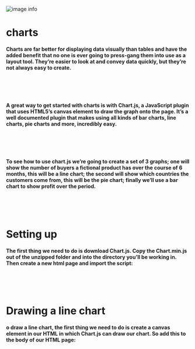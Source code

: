 ![image info](https://canvasjs.com/wp-content/uploads/images/gallery/javascript-charts/overview/javascript-charts-graphs-index-data-label.png)

# charts 
#### Charts are far better for displaying data visually than tables and have the added benefit that no one is ever going to press-gang them into use as a layout tool. They’re easier to look at and convey data quickly, but they’re not always easy to create.
<p>&nbsp;</p>
<p>&nbsp;</p>

#### A great way to get started with charts is with Chart.js, a JavaScript plugin that uses HTML5’s canvas element to draw the graph onto the page. It’s a well documented plugin that makes using all kinds of bar charts, line charts, pie charts and more, incredibly easy.
<p>&nbsp;</p>
<p>&nbsp;</p>

#### To see how to use chart.js we’re going to create a set of 3 graphs; one will show the number of buyers a fictional product has over the course of 6 months, this will be a line chart; the second will show which countries the customers come from, this will be the pie chart; finally we’ll use a bar chart to show profit over the period.
<p>&nbsp;</p>
<p>&nbsp;</p>

# Setting up
#### The first thing we need to do is download Chart.js. Copy the Chart.min.js out of the unzipped folder and into the directory you’ll be working in. Then create a new html page and import the script:
<p>&nbsp;</p>
<p>&nbsp;</p>

# Drawing a line chart
#### o draw a line chart, the first thing we need to do is create a canvas element in our HTML in which Chart.js can draw our chart. So add this to the body of our HTML page:


